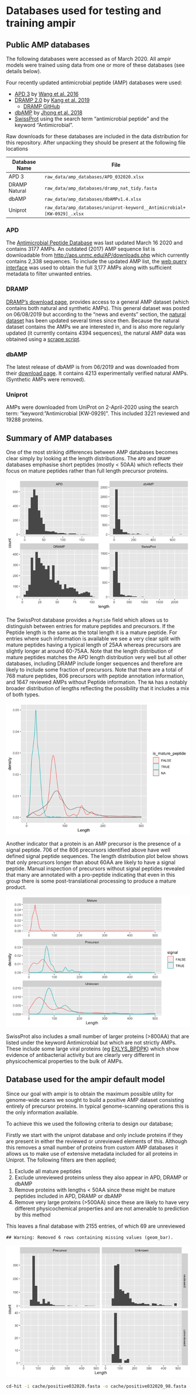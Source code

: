 Databases used for testing and training ampir
================

## Public AMP databases

The following databases were accessed as of March 2020. All ampir models
were trained using data from one or more of these databases (see details
below).

Four recently updated antimicrobial peptide (AMP) databases were used:

  - [APD 3](http://aps.unmc.edu/AP/) by [Wang et
    al. 2016](https://academic.oup.com/nar/article/44/D1/D1087/2503090)
  - [DRAMP 2.0](http://dramp.cpu-bioinfor.org/) by [Kang et
    al. 2019](https://www.ncbi.nlm.nih.gov/pubmed/31409791)
      - [DRAMP GitHub](https://github.com/CPUDRAMP/DRAMP2.0)
  - [dbAMP](http://140.138.77.240/~dbamp/index.php) by [Jhong et
    al. 2018](https://www.ncbi.nlm.nih.gov/pubmed/30380085)
  - [SwissProt](https://www.uniprot.org/uniprot/?query=keyword:%22Antimicrobial%20%5BKW-0929%5D%22%20OR%20%22antimicrobial%20peptide%22&fil=reviewed%3Ayes&sort=score)
    using the search term “antimicrobial peptide” and the keyword
    “Antimicrobial”.

Raw downloads for these databases are included in the data distribution
for this repository. After unpacking they should be present at the
following file
locations

| Database Name | File                                                                    |
| ------------- | ----------------------------------------------------------------------- |
| APD 3         | `raw_data/amp_databases/APD_032020.xlsx`                                |
| DRAMP Natural | `raw_data/amp_databases/dramp_nat_tidy.fasta`                           |
| dbAMP         | `raw_data/amp_databases/dbAMPv1.4.xlsx`                                 |
| Uniprot       | `raw_data/amp_databases/uniprot-keyword__Antimicrobial+[KW-0929]_.xlsx` |

### APD

The [Antimicrobial Peptide Database](http://aps.unmc.edu/AP/main.php)
was last updated March 16 2020 and contains 3177 AMPs. An outdated
(2017) AMP sequence list is downloadable from
<http://aps.unmc.edu/AP/downloads.php> which currently contains 2,338
sequences. To include the updated AMP list, the [web query
interface](http://aps.unmc.edu/AP/database/mysql.php) was used to obtain
the full 3,177 AMPs along with sufficient metadata to filter unwanted
entries.

### DRAMP

[DRAMP’s download page](http://dramp.cpu-bioinfor.org/downloads/),
provides access to a general AMP dataset (which contains both natural
and synthetic AMPs). This general dataset was posted on 06/08/2019 but
according to the “news and events” section, the [natural
dataset](http://dramp.cpu-bioinfor.org/browse/NaturalData.php) has been
updated several times since then. Because the natural dataset contains
the AMPs we are interested in, and is also more regularly updated (it
currently contains 4394 sequences), the natural AMP data was obtained
using a [scrape script](scripts/scrape_dramp.sh).

### dbAMP

The latest release of dbAMP is from 06/2019 and was downloaded from
their [download page](http://140.138.77.240/~dbamp/download.php). It
contains 4213 experimentally verified natural AMPs. (Synthetic AMPs were
removed).

### Uniprot

AMPs were downloaded from UniProt on 2-April-2020 using the search term:
“keyword:”Antimicrobial \[KW-0929\]". This included 3221 reviewed and
19288 proteins.

## Summary of AMP databases

One of the most striking differences between AMP databases becomes clear
simply by looking at the length distributions. The `APD` and `DRAMP`
databases emphasise short peptides (mostly \< 50AA) which reflects their
focus on mature peptides rather than full length precursor proteins.

![](01_collate_databases_files/figure-gfm/unnamed-chunk-8-1.png)<!-- -->

The SwissProt database provides a `Peptide` field which allows us to
distinguish between entries for mature peptides and precursors. If the
Peptide length is the same as the total length it is a mature peptide.
For entries where such information is available we see a very clear
split with mature peptides having a typical length of 25AA whereas
precursors are slightly longer at around 60-75AA. Note that the length
distribution of mature peptides matches the APD length distribution very
well but all other databases, including DRAMP include longer sequences
and therefore are likely to include some fraction of precursors. Note
that there are a total of 768 mature peptides, 806 precursors with
peptide annotation information, and 1647 reviewed AMPs without Peptide
information. The `NA` has a notably broader distribution of lengths
reflecting the possibility that it includes a mix of both
types.

![](01_collate_databases_files/figure-gfm/unnamed-chunk-10-1.png)<!-- -->

Another indicator that a protein is an AMP precursor is the presence of
a signal peptide. 706 of the 806 precursors identified above have well
defined signal peptide sequences. The length distribution plot below
shows that only precursors longer than about 60AA are likely to have a
signal peptide. Manual inspection of precursors without signal peptides
revealed that many are annotated with a pro-peptide indicating that even
in this group there is some post-translational processing to produce a
mature
product.

![](01_collate_databases_files/figure-gfm/unnamed-chunk-12-1.png)<!-- -->

SwissProt also includes a small number of larger proteins (\>800AA) that
are listed under the keyword Antimicrobial but which are not strictly
AMPs. These include some large viral proteins (eg
[EXLYS\_BPDPK](https://www.uniprot.org/uniprot/Q8SCY1)) which show
evidence of antibacterial activity but are clearly very different in
physicochemical properties to the bulk of AMPs.

## Database used for the ampir default model

Since our goal with ampir is to obtain the maximum possible utility for
genome-wide scans we sought to build a positive AMP dataset consisting
entirely of precursor proteins. In typical genome-scanning operations
this is the only information available.

To achieve this we used the following criteria to design our database;

Firstly we start with the uniprot database and only include proteins if
they are present in either the reviewed or unreviewed elements of this.
Although this removes a small number of proteins from custom AMP
databases it allows us to make use of extensive metadata included for
all proteins in Uniprot. The following filters are then applied;

1.  Exclude all mature peptides
2.  Exclude unreviewed proteins unless they also appear in APD, DRAMP or
    dbAMP
3.  Remove proteins with lengths \< 50AA since these might be mature
    peptides included in APD, DRAMP or dbAMP
4.  Remove very large proteins (\>500AA) since these are likely to have
    very different physicochemical properties and are not amenable to
    prediction by this method

This leaves a final database with 2155 entries, of which 69 are
unreviewed

    ## Warning: Removed 6 rows containing missing values (geom_bar).

![](01_collate_databases_files/figure-gfm/unnamed-chunk-14-1.png)<!-- -->

``` bash
cd-hit -i cache/positive032020.fasta -o cache/positive032020_98.fasta -c 0.98 -g 1
```
